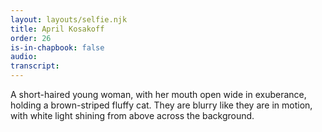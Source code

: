 ```yaml
---
layout: layouts/selfie.njk
title: April Kosakoff
order: 26
is-in-chapbook: false
audio:
transcript:
---
```


A short-haired young woman, with her mouth open wide in exuberance, holding a brown-striped fluffy cat. They are blurry like they are in motion, with white light shining from above across the background.
